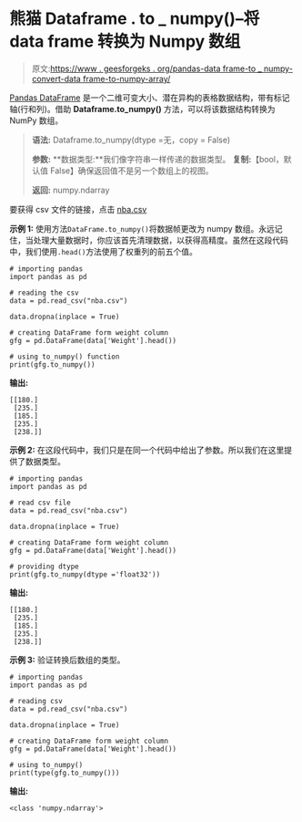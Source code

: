 # 熊猫 Dataframe . to _ numpy()–将 data frame 转换为 Numpy 数组

> 原文:[https://www . geesforgeks . org/pandas-data frame-to _ numpy-convert-data frame-to-numpy-array/](https://www.geeksforgeeks.org/pandas-dataframe-to_numpy-convert-dataframe-to-numpy-array/)

[Pandas DataFrame](https://www.geeksforgeeks.org/python-pandas-dataframe/) 是一个二维可变大小、潜在异构的表格数据结构，带有标记轴(行和列)。借助 **Dataframe.to_numpy()** 方法，可以将该数据结构转换为 NumPy 数组。

> **语法:** Dataframe.to_numpy(dtype =无，copy = False)
> 
> **参数:**
> **数据类型:**我们像字符串一样传递的数据类型。
> **复制:**【bool，默认值 False】确保返回值不是另一个数组上的视图。
> 
> **返回:**
> numpy.ndarray

要获得 csv 文件的链接，点击 [nba.csv](https://media.geeksforgeeks.org/wp-content/uploads/nba.csv)

**示例 1:** 使用方法`DataFrame.to_numpy()`将数据帧更改为 numpy 数组。永远记住，当处理大量数据时，你应该首先清理数据，以获得高精度。虽然在这段代码中，我们使用`.head()`方法使用了权重列的前五个值。

```
# importing pandas
import pandas as pd 

# reading the csv  
data = pd.read_csv("nba.csv") 

data.dropna(inplace = True)

# creating DataFrame form weight column
gfg = pd.DataFrame(data['Weight'].head())

# using to_numpy() function
print(gfg.to_numpy())
```

**输出:**

```
[[180.]
 [235.]
 [185.]
 [235.]
 [238.]]
```

**示例 2:** 在这段代码中，我们只是在同一个代码中给出了参数。所以我们在这里提供了数据类型。

```
# importing pandas
import pandas as pd 

# read csv file  
data = pd.read_csv("nba.csv") 

data.dropna(inplace = True)

# creating DataFrame form weight column
gfg = pd.DataFrame(data['Weight'].head())

# providing dtype
print(gfg.to_numpy(dtype ='float32'))
```

**输出:**

```
[[180.]
 [235.]
 [185.]
 [235.]
 [238.]]
```

**示例 3:** 验证转换后数组的类型。

```
# importing pandas 
import pandas as pd 

# reading csv  
data = pd.read_csv("nba.csv") 

data.dropna(inplace = True)

# creating DataFrame form weight column
gfg = pd.DataFrame(data['Weight'].head())

# using to_numpy()
print(type(gfg.to_numpy()))
```

**输出:**

```
<class 'numpy.ndarray'>
```